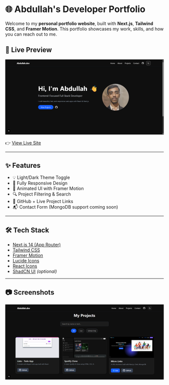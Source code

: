 # 🌐 Abdullah's Developer Portfolio

Welcome to my **personal portfolio website**, built with **Next.js**, **Tailwind CSS**, and **Framer Motion**. This portfolio showcases my work, skills, and how you can reach out to me.

## 🚀 Live Preview

![Personal Portfolio](https://github.com/abdullahxtech/abdullah-portfolio/blob/2f15167de49f3fce829b6873358ab8b5bd1b42a0/public/portfolio%20first.png)

👉 [View Live Site](https://personal-portfolio-abdullah.vercel.app/)

---

## ✨ Features

- 💡 Light/Dark Theme Toggle
- 📱 Fully Responsive Design
- 🧠 Animated UI with Framer Motion
- 🔍 Project Filtering & Search
- 📁 GitHub + Live Project Links
- 📬 Contact Form (MongoDB support coming soon)

---

## 🛠 Tech Stack

- [Next.js 14 (App Router)](https://nextjs.org/)
- [Tailwind CSS](https://tailwindcss.com/)
- [Framer Motion](https://www.framer.com/motion/)
- [Lucide Icons](https://lucide.dev/)
- [React Icons](https://react-icons.github.io/)
- [ShadCN UI](https://ui.shadcn.com/) *(optional)*

---

## 📷 Screenshots

![Personal Portfolio](https://github.com/abdullahxtech/abdullah-portfolio/blob/2f15167de49f3fce829b6873358ab8b5bd1b42a0/public/portfolio%20second.png)

